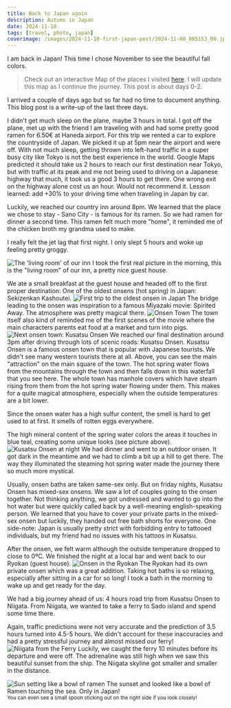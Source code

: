 ```yaml
---
title: Back to Japan again
description: Autumn in Japan
date: 2024-11-10
tags: [travel, photo, japan]
coverimage: /images/2024-11-10-first-japan-post/2024-11-08_085153_00.jpeg
---
```


I am back in Japan! This time I chose November to see the beautiful fall colors.

> Check out an interactive Map of the places I visited [here](https://wanderlog.com/view/rvadlvcbrq/japan-fall-2024/shared). I will update this map as I continue the journey. This post is about days 0-2.

I arrived a couple of days ago but so far had no time to document anything. This blog post is a write-up of the last three days.

I didn't get much sleep on the plane, maybe 3 hours in total. I got off the plane, met up with the friend I am traveling with and had some pretty good ramen for 6.50€ at Haneda airport. For this trip we rented a car to explore the countryside of Japan. We picked it up at 5pm near the airport and were off. With not much sleep, getting thrown into left-hand traffic in a super busy city like Tokyo is not the best experience in the world. Google Maps predicted it should take us 2 hours to reach our first destination near Tokyo, but with traffic at its peak and me not being used to driving on a Japanese highway that much, it took us a good 3 hours to get there. One wrong exit on the highway alone cost us an hour. Would not recommend it. Lesson learned: add +30% to your driving time when traveling in Japan by car.

Luckily, we reached our country inn around 8pm. We learned that the place we chose to stay - Sano City - is famous for its ramen. So we had ramen for dinner a second time. This ramen felt much more "home", it reminded me of the chicken broth my grandma used to make.

I really felt the jet lag that first night. I only slept 5 hours and woke up feeling pretty groggy.

![The 'living room' of our inn](/images/2024-11-10-first-japan-post/2024-11-08_085153_00.jpeg)
I took the first real picture in the morning, this is the "living room" of our inn, a pretty nice guest house.

We ate a small breakfast at the guest house and headed off to the first proper destination: One of the oldest onsens (hot spring) in Japan: Sekizenkan Kashoutei. 
![First trip to the oldest onsen in Japan](/images/2024-11-10-first-japan-post/2024-11-08_132009_00.jpeg)
The bridge leading to the onsen was inspiration to a famous Miyazaki movie: Spirited Away. The atmosphere was pretty magical there.
![Onsen Town](/images/2024-11-10-first-japan-post/2024-11-08_132908_00.jpeg)
The town itself also kind of reminded me of the first scenes of the movie where the main characters parents eat food at a market and turn into pigs.
![Next onsen town: Kusatsu Onsen](/images/2024-11-10-first-japan-post/2024-11-08_161041_00.jpeg)
We reached our final destination around 3pm after driving through lots of scenic roads: Kusatsu Onsen. Kusatsu Onsen is a famous onsen town that is popular with Japanese tourists. We didn't see many western tourists there at all. Above, you can see the main "attraction" on the main square of the town. The hot spring water flows from the mountains through the town and then falls down in this waterfall that you see here. The whole town has manhole covers which have steam rising from them from the hot spring water flowing under them. This makes for a quite magical atmosphere, especially when the outside temperatures are a bit lower.

Since the onsen water has a high sulfur content, the smell is hard to get used to at first. It smells of rotten eggs everywhere.

The high mineral content of the spring water colors the areas it touches in blue teal, creating some unique looks (see picture above).
![Kusatsu Onsen at night](/images/2024-11-10-first-japan-post/2024-11-08_175438_00.jpeg)
We had dinner and went to an outdoor onsen. It got dark in the meantime and we had to climb a bit up a hill to get there. The way they illuminated the steaming hot spring water made the journey there so much more mystical.

Usually, onsen baths are taken same-sex only. But on friday nights, Kusatsu Onsen has mixed-sex onsens. We saw a lot of couples going to the onsen together. Not thinking anything, we got undressed and wanted to go into the hot water but were quickly called back by a well-meaning english-speaking person. We learned that you have to cover your private parts in the mixed-sex onsen but luckily, they handed out free bath shorts for everyone. One side-note: Japan is usually pretty strict with forbidding entry to tattooed individuals, but my friend had no issues with his tattoos in Kusatsu.

After the onsen, we felt warm although the outside temperature dropped to close to 0ºC. We finished the night at a local bar and went back to our Ryokan (guest house).
![Onsen in the Ryokan](/images/2024-11-10-first-japan-post/2024-11-09_092347_00.jpeg)
The Ryokan had its own private onsen which was a great addition. Taking hot baths is so relaxing, especially after sitting in a car for so long! I took a bath in the morning to wake up and get ready for the day.

We had a big journey ahead of us: 4 hours road trip from Kusatsu Onsen to Niigata. From Niigata, we wanted to take a ferry to Sado island and spend some time there.

Again, traffic predictions were not very accurate and the prediction of 3.5 hours turned into 4.5-5 hours. We didn't account for these inaccuracies and had a pretty stressful journey and almost missed our ferry!
![Niigata from the Ferry](/images/2024-11-10-first-japan-post/2024-11-09_161155_00.jpeg)
Luckily, we caught the ferry 10 minutes before its departure and were off. The adrenaline was still high when we saw this beautiful sunset from the ship. The Niigata skyline got smaller and smaller in the distance.

![Sun setting like a bowl of ramen](/images/2024-11-10-first-japan-post/2024-11-09_163422_00.jpeg)
The sunset and looked like a bowl of Ramen touching the sea. Only in Japan!
<br><small>You can even see a small spoon sticking out on the right side if you look closely!</small>
